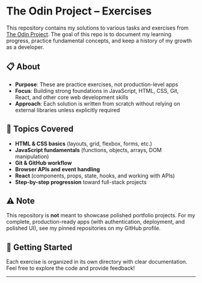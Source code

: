 # The Odin Project – Exercises

This repository contains my solutions to various tasks and exercises from [The Odin Project](https://www.theodinproject.com/). The goal of this repo is to document my learning progress, practice fundamental concepts, and keep a history of my growth as a developer.

## 📋 About

- **Purpose**: These are practice exercises, not production-level apps
- **Focus**: Building strong foundations in JavaScript, HTML, CSS, Git, React, and other core web development skills
- **Approach**: Each solution is written from scratch without relying on external libraries unless explicitly required

## 🎯 Topics Covered

- **HTML & CSS basics** (layouts, grid, flexbox, forms, etc.)
- **JavaScript fundamentals** (functions, objects, arrays, DOM manipulation)
- **Git & GitHub workflow**
- **Browser APIs and event handling**
- **React** (components, props, state, hooks, and working with APIs)
- **Step-by-step progression** toward full-stack projects

## ⚠️ Note

This repository is **not** meant to showcase polished portfolio projects. For my complete, production-ready apps (with authentication, deployment, and polished UI), see my pinned repositories on my GitHub profile.

## 🚀 Getting Started

Each exercise is organized in its own directory with clear documentation. Feel free to explore the code and provide feedback!

---
